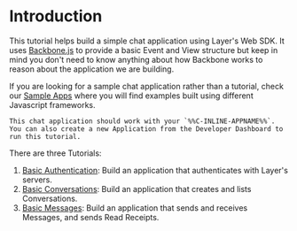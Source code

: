 # Introduction

This tutorial helps build a simple chat application using Layer's Web SDK. It uses [Backbone.js](http://backbonejs.org/) to provide a basic Event and View structure but keep in mind you don't need to know anything about how Backbone works to reason about the application we are building.

If you are looking for a sample chat application rather than a tutorial, check our [Sample Apps](https://github.com/layerhq/samples-web-apis) where you will find examples built using different Javascript frameworks.

```emphasis
This chat application should work with your `%%C-INLINE-APPNAME%%`. You can also create a new Application from the Developer Dashboard to run this tutorial.
```

There are three Tutorials:

1. [Basic Authentication](#authentication): Build an application that authenticates with Layer's servers.
2. [Basic Conversations](#conversations): Build an application that creates and lists Conversations.
3. [Basic Messages](#messages): Build an application that sends and receives Messages, and sends Read Receipts.
